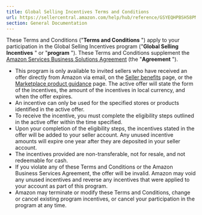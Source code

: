 ```yaml
---
title: Global Selling Incentives Terms and Conditions
url: https://sellercentral.amazon.com/help/hub/reference/GSYEQHPBSH58PM7K
section: General Documentation
---
```


These Terms and Conditions ("**Terms and Conditions** ") apply to your
participation in the Global Selling Incentives program ("**Global Selling
Incentives** " or "**program** "). These Terms and Conditions supplement the
[Amazon Services Business Solutions Agreement](/gp/help/G1791) (the
"**Agreement** ").

  * This program is only available to invited sellers who have received an offer directly from Amazon via email, on the [Seller benefits](/sellerbenefits/home) page, or the [Marketplace product guidance](/selection/cross-listing) page. The active offer will state the form of the incentives, the amount of the incentives in local currency, and when the offer expires. 
  * An incentive can only be used for the specified stores or products identified in the active offer. 
  * To receive the incentive, you must complete the eligibility steps outlined in the active offer within the time specified.
  * Upon your completion of the eligibility steps, the incentives stated in the offer will be added to your seller account. Any unused incentive amounts will expire one year after they are deposited in your seller account.
  * The incentives provided are non-transferable, not for resale, and not redeemable for cash.
  * If you violate any of these Terms and Conditions or the Amazon Business Services Agreement, the offer will be invalid. Amazon may void any unused incentives and reverse any incentives that were applied to your account as part of this program.
  * Amazon may terminate or modify these Terms and Conditions, change or cancel existing program incentives, or cancel your participation in the program at any time.

